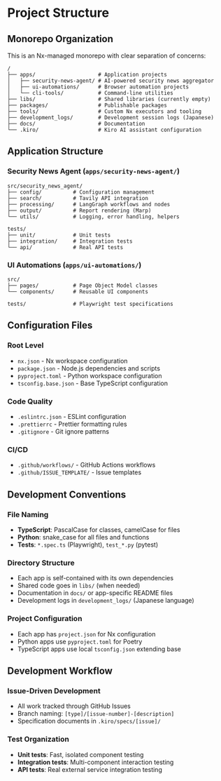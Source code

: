 # Project Structure

## Monorepo Organization

This is an Nx-managed monorepo with clear separation of concerns:

```
/
├── apps/                    # Application projects
│   ├── security-news-agent/ # AI-powered security news aggregator
│   ├── ui-automations/      # Browser automation projects
│   └── cli-tools/           # Command-line utilities
├── libs/                    # Shared libraries (currently empty)
├── packages/                # Publishable packages
├── tools/                   # Custom Nx executors and tooling
├── development_logs/        # Development session logs (Japanese)
├── docs/                    # Documentation
└── .kiro/                   # Kiro AI assistant configuration
```

## Application Structure

### Security News Agent (`apps/security-news-agent/`)

```
src/security_news_agent/
├── config/          # Configuration management
├── search/          # Tavily API integration
├── processing/      # LangGraph workflows and nodes
├── output/          # Report rendering (Marp)
└── utils/           # Logging, error handling, helpers

tests/
├── unit/            # Unit tests
├── integration/     # Integration tests
└── api/             # Real API tests
```

### UI Automations (`apps/ui-automations/`)

```
src/
├── pages/           # Page Object Model classes
└── components/      # Reusable UI components

tests/               # Playwright test specifications
```

## Configuration Files

### Root Level

- `nx.json` - Nx workspace configuration
- `package.json` - Node.js dependencies and scripts
- `pyproject.toml` - Python workspace configuration
- `tsconfig.base.json` - Base TypeScript configuration

### Code Quality

- `.eslintrc.json` - ESLint configuration
- `.prettierrc` - Prettier formatting rules
- `.gitignore` - Git ignore patterns

### CI/CD

- `.github/workflows/` - GitHub Actions workflows
- `.github/ISSUE_TEMPLATE/` - Issue templates

## Development Conventions

### File Naming

- **TypeScript**: PascalCase for classes, camelCase for files
- **Python**: snake_case for all files and functions
- **Tests**: `*.spec.ts` (Playwright), `test_*.py` (pytest)

### Directory Structure

- Each app is self-contained with its own dependencies
- Shared code goes in `libs/` (when needed)
- Documentation in `docs/` or app-specific README files
- Development logs in `development_logs/` (Japanese language)

### Project Configuration

- Each app has `project.json` for Nx configuration
- Python apps use `pyproject.toml` for Poetry
- TypeScript apps use local `tsconfig.json` extending base

## Development Workflow

### Issue-Driven Development

- All work tracked through GitHub Issues
- Branch naming: `[type]/[issue-number]-[description]`
- Specification documents in `.kiro/specs/[issue]/`

### Test Organization

- **Unit tests**: Fast, isolated component testing
- **Integration tests**: Multi-component interaction testing
- **API tests**: Real external service integration testing
